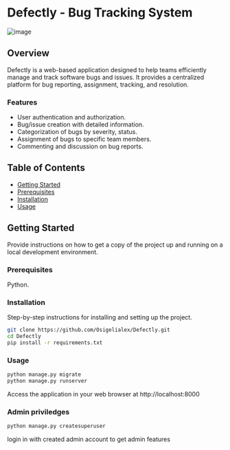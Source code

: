 # Defectly - Bug Tracking System

![image](https://github.com/Osigelialex/Defectly/assets/97721950/e309af96-b80e-473b-b9a2-e0d3fd6ac6b7)

## Overview

Defectly is a web-based application designed to help teams efficiently manage and track software bugs and issues. It provides a centralized platform for bug reporting, assignment, tracking, and resolution.

### Features

- User authentication and authorization.
- Bug/issue creation with detailed information.
- Categorization of bugs by severity, status.
- Assignment of bugs to specific team members.
- Commenting and discussion on bug reports.

## Table of Contents

- [Getting Started](#getting-started)
- [Prerequisites](#prerequisites)
- [Installation](#installation)
- [Usage](#usage)

## Getting Started

Provide instructions on how to get a copy of the project up and running on a local development environment.

### Prerequisites

Python.

### Installation

Step-by-step instructions for installing and setting up the project.

```bash
git clone https://github.com/Osigelialex/Defectly.git
cd Defectly
pip install -r requirements.txt
```

### Usage
```bash
python manage.py migrate
python manage.py runserver
```
Access the application in your web browser at http://localhost:8000

### Admin priviledges
```bash
python manage.py createsuperuser
```
login in with created admin account to get admin features
